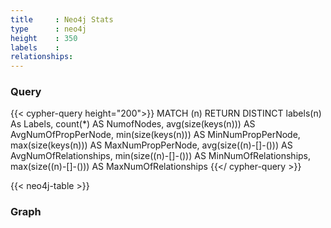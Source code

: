 ```yaml
---
title     : Neo4j Stats
type      : neo4j
height    : 350
labels    :
relationships:
---
```


### Query
{{< cypher-query height="200">}}
MATCH (n)
RETURN DISTINCT
       labels(n) As Labels,
       count(*)           AS NumofNodes,
       avg(size(keys(n))) AS AvgNumOfPropPerNode,
       min(size(keys(n))) AS MinNumPropPerNode,
       max(size(keys(n))) AS MaxNumPropPerNode,
       avg(size((n)-[]-())) AS AvgNumOfRelationships,
       min(size((n)-[]-())) AS MinNumOfRelationships,
       max(size((n)-[]-())) AS MaxNumOfRelationships
{{</ cypher-query >}}

{{< neo4j-table >}}


### Graph